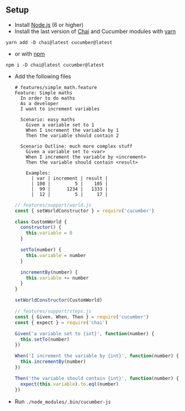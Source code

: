 ## Setup

* Install [Node.js](https://nodejs.org) (6 or higher)
* Install the last version of [Chai](https://www.chaijs.com/) and Cucumber modules with [yarn](https://yarnpkg.com/en/) 
```
yarn add -D chai@latest cucumber@latest
```

* or with [npm](https://www.npmjs.com/)

```
npm i -D chai@latest cucumber@latest
```
  

* Add the following files

    ```gherkin
    # features/simple_math.feature
    Feature: Simple maths
      In order to do maths
      As a developer
      I want to increment variables

      Scenario: easy maths
        Given a variable set to 1
        When I increment the variable by 1
        Then the variable should contain 2

      Scenario Outline: much more complex stuff
        Given a variable set to <var>
        When I increment the variable by <increment>
        Then the variable should contain <result>

        Examples:
          | var | increment | result |
          | 100 |         5 |    105 |
          |  99 |      1234 |   1333 |
          |  12 |         5 |     17 |
    ```

    ```javascript
    // features/support/world.js
    const { setWorldConstructor } = require('cucumber')

    class CustomWorld {
      constructor() {
        this.variable = 0
      }

      setTo(number) {
        this.variable = number
      }

      incrementBy(number) {
        this.variable += number
      }
    }

    setWorldConstructor(CustomWorld)
    ```

    ```javascript
    // features/support/steps.js
    const { Given, When, Then } = require('cucumber')
    const { expect } = require('chai')

    Given('a variable set to {int}', function(number) {
      this.setTo(number)
    })

    When('I increment the variable by {int}', function(number) {
      this.incrementBy(number)
    })

    Then('the variable should contain {int}', function(number) {
      expect(this.variable).to.eql(number)
    })
    ```

* Run `./node_modules/.bin/cucumber-js`
